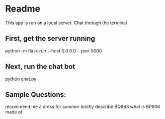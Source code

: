 # Readme
This app is run on a local server. Chat through the terminal

## First, get the server running
python -m flask run --host 0.0.0.0 --port 5000

## Next, run the chat bot
python chat.py

## Sample Questions:
recommend me a dress for summer
briefly describe BQ963
what is BP906 made of
